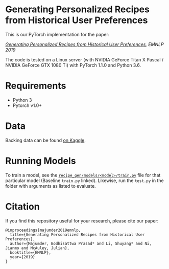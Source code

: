 # Generating Personalized Recipes from Historical User Preferences
This is our PyTorch implementation for the paper:

*[Generating Personalized Recipes from Historical User Preferences](https://arxiv.org/pdf/1909.00105.pdf), EMNLP 2019*

The code is tested on a Linux server (with NVIDIA GeForce Titan X Pascal / NVIDIA GeForce GTX 1080 Ti) with PyTorch 1.1.0 and Python 3.6.

# Requirements
* Python 3
* Pytorch v1.0+

# Data
Backing data can be found [on Kaggle](https://www.kaggle.com/shuyangli94/food-com-recipes-and-user-interactions).

# Running Models
To train a model, see the [`recipe_gen/models/<model>/train.py`](https://github.com/majumderb/recipe-personalization/blob/master/recipe_gen/models/baseline/train.py) file for that particular model (Baseline `train.py` linked). Likewise, run the `test.py` in the folder with arguments as listed to evaluate.

# Citation
If you find this repository useful for your research, please cite our paper:
```
@inproceedings{majumder2019emnlp,
  title={Generating Personalized Recipes from Historical User Preferences},
  author={Majumder, Bodhisattwa Prasad* and Li, Shuyang* and Ni, Jianmo and McAuley, Julian},
  booktitle={EMNLP},
  year={2019}
}
```

